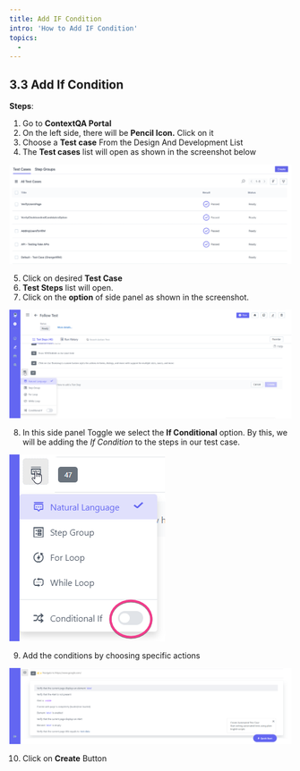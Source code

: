 ```yaml
---
title: Add IF Condition
intro: 'How to Add IF Condition'
topics:
  - 
---
```

## <a name="_o9l92wgi7xzf"></a>**3.3 Add If Condition** 

**Steps**: 

1. Go to **ContextQA Portal** 
2. On the left side, there will be **Pencil Icon.** Click on it 
3. Choose a **Test case** From the Design And Development List 
4. The **Test cases** list will open as shown in the screenshot below

![](imgs/test-case-list.png)

5. Click on desired **Test Case** 
6. **Test Steps** list will open.
7. Click on the **option** of side panel as shown in the screenshot.

![](imgs/IF%20Condition.png)

8. In this side panel Toggle we select the **If Conditional** option. By this, we will be adding the *If Condition* to the steps in our test case.

![](imgs/Toggle%20IF%20Condition.png)

9. Add the conditions by choosing specific actions

![](imgs/JPG%20-%20X.png)

10. Click on **Create** Button 